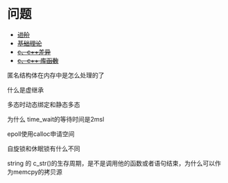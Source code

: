 # 问题
* ~~[进阶](./advance/issues.md)~~
* ~~[基础理论](./advance/issues.md)~~
* ~~[c、c++差异](./difference/issues.md)~~
* ~~[c、c++ 库函数](./libraryFunc/issues.md)~~

匿名结构体在内存中是怎么处理的了

什么是虚继承

多态时动态绑定和静态多态

为什么 time_wait的等待时间是2msl

epoll使用calloc申请空间

自旋锁和休眠锁有什么不同

string 的 c_str()的生存周期，是不是调用他的函数或者语句结束，为什么可以作为memcpy的拷贝源